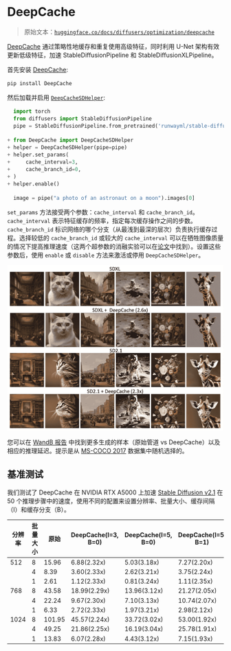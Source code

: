 # DeepCache

> 原始文本：[`huggingface.co/docs/diffusers/optimization/deepcache`](https://huggingface.co/docs/diffusers/optimization/deepcache)

[DeepCache](https://huggingface.co/papers/2312.00858) 通过策略性地缓存和重复使用高级特征，同时利用 U-Net 架构有效更新低级特征，加速 StableDiffusionPipeline 和 StableDiffusionXLPipeline。

首先安装 [DeepCache](https://github.com/horseee/DeepCache):

```py
pip install DeepCache
```

然后加载并启用 [`DeepCacheSDHelper`](https://github.com/horseee/DeepCache#usage):

```py
  import torch
  from diffusers import StableDiffusionPipeline
  pipe = StableDiffusionPipeline.from_pretrained('runwayml/stable-diffusion-v1-5', torch_dtype=torch.float16).to("cuda")

+ from DeepCache import DeepCacheSDHelper
+ helper = DeepCacheSDHelper(pipe=pipe)
+ helper.set_params(
+     cache_interval=3,
+     cache_branch_id=0,
+ )
+ helper.enable()

  image = pipe("a photo of an astronaut on a moon").images[0]
```

`set_params` 方法接受两个参数：`cache_interval` 和 `cache_branch_id`。`cache_interval` 表示特征缓存的频率，指定每次缓存操作之间的步数。`cache_branch_id` 标识网络的哪个分支（从最浅到最深的层次）负责执行缓存过程。选择较低的 `cache_branch_id` 或较大的 `cache_interval` 可以在牺牲图像质量的情况下提高推理速度（这两个超参数的消融实验可以在[论文](https://arxiv.org/abs/2312.00858)中找到）。设置这些参数后，使用 `enable` 或 `disable` 方法来激活或停用 `DeepCacheSDHelper`。

![](img/b495a1c6bfeff2934c305353d9026580.png)

您可以在 [WandB 报告](https://wandb.ai/horseee/DeepCache/runs/jwlsqqgt?workspace=user-horseee) 中找到更多生成的样本（原始管道 vs DeepCache）以及相应的推理延迟。提示是从 [MS-COCO 2017](https://cocodataset.org/#home) 数据集中随机选择的。

## 基准测试

我们测试了 DeepCache 在 NVIDIA RTX A5000 上加速 [Stable Diffusion v2.1](https://huggingface.co/stabilityai/stable-diffusion-2-1) 在 50 个推理步骤中的速度，使用不同的配置来设置分辨率、批量大小、缓存间隔（I）和缓存分支（B）。

| **分辨率** | **批量大小** | **原始** | **DeepCache(I=3, B=0)** | **DeepCache(I=5, B=0)** | **DeepCache(I=5, B=1)** |
| --- | --- | --- | --- | --- | --- |
| 512 | 8 | 15.96 | 6.88(2.32x) | 5.03(3.18x) | 7.27(2.20x) |
|  | 4 | 8.39 | 3.60(2.33x) | 2.62(3.21x) | 3.75(2.24x) |
|  | 1 | 2.61 | 1.12(2.33x) | 0.81(3.24x) | 1.11(2.35x) |
| 768 | 8 | 43.58 | 18.99(2.29x) | 13.96(3.12x) | 21.27(2.05x) |
|  | 4 | 22.24 | 9.67(2.30x) | 7.10(3.13x) | 10.74(2.07x) |
|  | 1 | 6.33 | 2.72(2.33x) | 1.97(3.21x) | 2.98(2.12x) |
| 1024 | 8 | 101.95 | 45.57(2.24x) | 33.72(3.02x) | 53.00(1.92x) |
|  | 4 | 49.25 | 21.86(2.25x) | 16.19(3.04x) | 25.78(1.91x) |
|  | 1 | 13.83 | 6.07(2.28x) | 4.43(3.12x) | 7.15(1.93x) |
